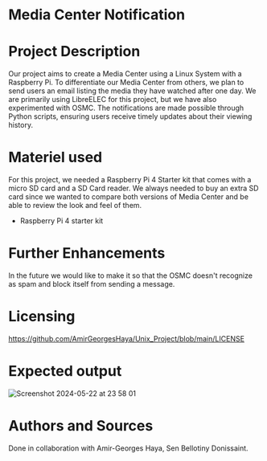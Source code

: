 # Media Center Notification
# Project Description
Our project aims to create a Media Center using a Linux System with a Raspberry Pi. To differentiate our Media Center from others, we plan to send users an email listing the media they have watched after one day. We are primarily using LibreELEC for this project, but we have also experimented with OSMC. The notifications are made possible through Python scripts, ensuring users receive timely updates about their viewing history.

# Materiel used
For this project, we needed a Raspberry Pi 4 Starter kit that comes with a micro SD card and a SD Card reader. We always needed to buy an extra SD card since we wanted to compare both versions of Media Center and be able to review the look and feel of them.
- Raspberry Pi 4 starter kit

# Further Enhancements
In the future we would like to make it so that the OSMC doesn't recognize as spam and block itself from sending a message.

# Licensing
https://github.com/AmirGeorgesHaya/Unix_Project/blob/main/LICENSE

# Expected output

![Screenshot 2024-05-22 at 23 58 01](https://github.com/AmirGeorgesHaya/Unix_Project/assets/129766673/e137c21e-c19b-42ff-86fd-9eacbb4c2003)

# Authors and Sources
Done in collaboration with Amir-Georges Haya, Sen Bellotiny Donissaint.




  
